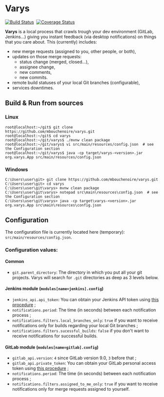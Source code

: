 # Varys
[![Build Status](https://travis-ci.org/mbouchenoire/varys.svg?branch=master)](https://travis-ci.org/mbouchenoire/varys)&nbsp;
[![Coverage Status](https://coveralls.io/repos/github/mbouchenoire/varys/badge.svg?branch=master)](https://coveralls.io/github/mbouchenoire/varys?branch=master)

**Varys** is a local process that crawls trough your dev environment (GitLab, Jenkins...) giving you instant feedback
(via desktop notifications) on things that you care about. This (currently) includes:
- new merge requests (assigned to you, other people, or both),
- updates on those merge requests:
  - status change (merged, closed...),
  - assignee change,
  - new comments,
  - new commits.
- remote build statuses of your local Git branches (configurable),
- services downtimes.



## Build & Run from sources

### Linux
```console
root@localhost:~/git$ git clone https://github.com/mbouchenoire/varys.git
root@localhost:~/git$ cd varys
root@localhost:~/git/varys$ ./mvnw clean package
root@localhost:~/git/varys$ vi src/main/resources/config.json  # see the Configuration section
root@localhost:~/git/varys$ java -cp target/varys-<version>.jar org.varys.App src/main/resources/config.json
```

### Windows
```console
C:\Users\user\git> git clone https://github.com/mbouchenoire/varys.git
C:\Users\user\git> cd varys
C:\Users\user\git\varys> mvnw clean package
C:\Users\user\git\varys> notepad src\main\resources\config.json  # see the Configuration section
C:\Users\user\git\varys> java -cp target\varys-<version>.jar org.varys.App src\main\resources\config.json
```

## Configuration
The configuration file is currently located here (temporary):
`src/main/resources/config.json`.

### Configuration values:

#### Common
- `git.parent_directory`: The directory in which you put all your git projects.
Varys will search for `.git` directories as deep as 3 levels below.

#### Jenkins module (`modules[name=jenkins].config`)
- `jenkins_api.api_token`: You can obtain your Jenkins API token using
 [this procedure](https://stackoverflow.com/questions/45466090/how-to-get-the-api-token-for-jenkins) ;
- `notifications.period`: The time (in seconds) between each notification process ;
- `notifications.filters.local_branches_only`: `true` if you want to receive notifications only
 for builds regarding your local Git branches ;
- `notifications.filters.sucessful_builds`: `false` if you don't want to receive notifications
for successful builds.

#### GitLab module (`modules[name=gitlab].config`)
- `gitlab_api.version`: `4` since GitLab version 9.0, `3` before that ;
- `gitlab_api.private_token`: You can obtain your GitLab personal access token using [this procedure](https://docs.gitlab.com/ee/user/profile/personal_access_tokens.html) ;
- `notifications.period`: The time (in seconds) between each notification process ;
- `notifications.filters.assigned_to_me_only`: `true` if you want to receive notifications only
 for merge requests assigned to yourself.